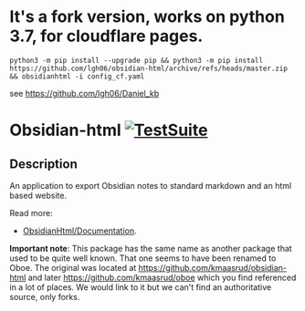 # It's a fork version, works on python 3.7, for cloudflare pages.  
```
python3 -m pip install --upgrade pip && python3 -m pip install https://github.com/lgh06/obsidian-html/archive/refs/heads/master.zip && obsidianhtml -i config_cf.yaml
```
see https://github.com/lgh06/Daniel_kb


# Obsidian-html [![TestSuite](https://github.com/obsidian-html/obsidian-html/actions/workflows/test.yml/badge.svg)](https://github.com/obsidian-html/obsidian-html/actions/workflows/test.yml)

## Description
An application to export Obsidian notes to standard markdown and an html based website.

Read more:
- [ObsidianHtml/Documentation](https://obsidian-html.github.io/). 

**Important note**:
This package has the same name as another package that used to be quite well known. That one seems to have been renamed to Oboe. The original was located at https://github.com/kmaasrud/obsidian-html and later https://github.com/kmaasrud/oboe which you find referenced in a lot of places. We would link to it but we can't find an authoritative source, only forks.
